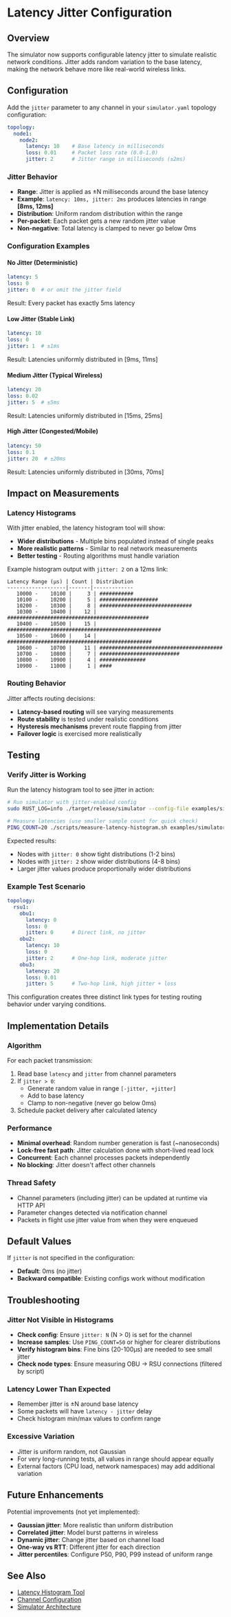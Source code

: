 # Latency Jitter Configuration

## Overview

The simulator now supports configurable latency jitter to simulate realistic network conditions. Jitter adds random variation to the base latency, making the network behave more like real-world wireless links.

## Configuration

Add the `jitter` parameter to any channel in your `simulator.yaml` topology configuration:

```yaml
topology:
  node1:
    node2:
      latency: 10    # Base latency in milliseconds
      loss: 0.01     # Packet loss rate (0.0-1.0)
      jitter: 2      # Jitter range in milliseconds (±2ms)
```

### Jitter Behavior

- **Range**: Jitter is applied as ±N milliseconds around the base latency
- **Example**: `latency: 10ms, jitter: 2ms` produces latencies in range **[8ms, 12ms]**
- **Distribution**: Uniform random distribution within the range
- **Per-packet**: Each packet gets a new random jitter value
- **Non-negative**: Total latency is clamped to never go below 0ms

### Configuration Examples

#### No Jitter (Deterministic)
```yaml
latency: 5
loss: 0
jitter: 0  # or omit the jitter field
```
Result: Every packet has exactly 5ms latency

#### Low Jitter (Stable Link)
```yaml
latency: 10
loss: 0
jitter: 1  # ±1ms
```
Result: Latencies uniformly distributed in [9ms, 11ms]

#### Medium Jitter (Typical Wireless)
```yaml
latency: 20
loss: 0.02
jitter: 5  # ±5ms
```
Result: Latencies uniformly distributed in [15ms, 25ms]

#### High Jitter (Congested/Mobile)
```yaml
latency: 50
loss: 0.1
jitter: 20  # ±20ms
```
Result: Latencies uniformly distributed in [30ms, 70ms]

## Impact on Measurements

### Latency Histograms

With jitter enabled, the latency histogram tool will show:
- **Wider distributions** - Multiple bins populated instead of single peaks
- **More realistic patterns** - Similar to real network measurements
- **Better testing** - Routing algorithms must handle variation

Example histogram output with `jitter: 2` on a 12ms link:

```
Latency Range (μs) | Count | Distribution
-------------------|-------|-------------
   10000 -    10100 |     3 | ###########
   10100 -    10200 |     5 | ###################
   10200 -    10300 |     8 | ##############################
   10300 -    10400 |    12 | ##############################################
   10400 -    10500 |    15 | ##################################################
   10500 -    10600 |    14 | ###############################################
   10600 -    10700 |    11 | ########################################
   10700 -    10800 |     7 | ##########################
   10800 -    10900 |     4 | ###############
   10900 -    11000 |     1 | ####
```

### Routing Behavior

Jitter affects routing decisions:
- **Latency-based routing** will see varying measurements
- **Route stability** is tested under realistic conditions
- **Hysteresis mechanisms** prevent route flapping from jitter
- **Failover logic** is exercised more realistically

## Testing

### Verify Jitter is Working

Run the latency histogram tool to see jitter in action:

```bash
# Run simulator with jitter-enabled config
sudo RUST_LOG=info ./target/release/simulator --config-file examples/simulator.yaml --pretty &

# Measure latencies (use smaller sample count for quick check)
PING_COUNT=20 ./scripts/measure-latency-histogram.sh examples/simulator.yaml
```

Expected results:
- Nodes with `jitter: 0` show tight distributions (1-2 bins)
- Nodes with `jitter: 2` show wider distributions (4-8 bins)
- Larger jitter values produce proportionally wider distributions

### Example Test Scenario

```yaml
topology:
  rsu1:
    obu1:
      latency: 0
      loss: 0
      jitter: 0      # Direct link, no jitter
    obu2:
      latency: 10
      loss: 0
      jitter: 2      # One-hop link, moderate jitter
    obu3:
      latency: 20
      loss: 0.01
      jitter: 5      # Two-hop link, high jitter + loss
```

This configuration creates three distinct link types for testing routing behavior under varying conditions.

## Implementation Details

### Algorithm

For each packet transmission:

1. Read base `latency` and `jitter` from channel parameters
2. If `jitter > 0`:
   - Generate random value in range `[-jitter, +jitter]`
   - Add to base latency
   - Clamp to non-negative (never go below 0ms)
3. Schedule packet delivery after calculated latency

### Performance

- **Minimal overhead**: Random number generation is fast (~nanoseconds)
- **Lock-free fast path**: Jitter calculation done with short-lived read lock
- **Concurrent**: Each channel processes packets independently
- **No blocking**: Jitter doesn't affect other channels

### Thread Safety

- Channel parameters (including jitter) can be updated at runtime via HTTP API
- Parameter changes detected via notification channel
- Packets in flight use jitter value from when they were enqueued

## Default Values

If `jitter` is not specified in the configuration:
- **Default**: 0ms (no jitter)
- **Backward compatible**: Existing configs work without modification

## Troubleshooting

### Jitter Not Visible in Histograms

- **Check config**: Ensure `jitter: N` (N > 0) is set for the channel
- **Increase samples**: Use `PING_COUNT=50` or higher for clearer distributions
- **Verify histogram bins**: Fine bins (20-100μs) are needed to see small jitter
- **Check node types**: Ensure measuring OBU → RSU connections (filtered by script)

### Latency Lower Than Expected

- Remember jitter is ±N around base latency
- Some packets will have `latency - jitter` delay
- Check histogram min/max values to confirm range

### Excessive Variation

- Jitter is uniform random, not Gaussian
- For very long-running tests, all values in range should appear equally
- External factors (CPU load, network namespaces) may add additional variation

## Future Enhancements

Potential improvements (not yet implemented):

- **Gaussian jitter**: More realistic than uniform distribution
- **Correlated jitter**: Model burst patterns in wireless
- **Dynamic jitter**: Change jitter based on channel load
- **One-way vs RTT**: Different jitter for each direction
- **Jitter percentiles**: Configure P50, P90, P99 instead of uniform range

## See Also

- [Latency Histogram Tool](scripts/README.md#measure-latency-histogramsh)
- [Channel Configuration](examples/simulator.yaml)
- [Simulator Architecture](ARCHITECTURE.md)
